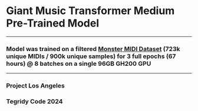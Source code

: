 # Giant Music Transformer Medium Pre-Trained Model

***

### Model was trained on a filtered [Monster MIDI Dataset](https://github.com/asigalov61/Monster-MIDI-Dataset) (723k unique MIDIs / 900k unique samples) for 3 full epochs (67 hours) @ 8 batches on a single 96GB GH200 GPU

***

### Project Los Angeles
### Tegridy Code 2024

